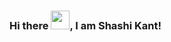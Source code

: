 ### Hi there <img src="https://raw.githubusercontent.com/MartinHeinz/MartinHeinz/master/wave.gif" width="30px">, I am Shashi Kant!

<!--
**Shashikant17/Shashikant17** is a ✨ _special_ ✨ repository because its `README.md` (this file) appears on your GitHub profile.

Here are some ideas to get you started:

- 🔭 I’m currently working on ...
- 🌱 I’m currently learning ...
- 👯 I’m looking to collaborate on ...
- 🤔 I’m looking for help with ...
- 💬 Ask me about ...
- 📫 How to reach me: ...
- 😄 Pronouns: ...
- ⚡ Fun fact: ...
-->
